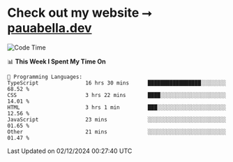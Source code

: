 # Check out my website ⭢ [pauabella.dev](https://pauabella.dev)

<!--START_SECTION:waka-->
![Code Time](http://img.shields.io/badge/Code%20Time-3%2C935%20hrs%2054%20mins-blue)

📊 **This Week I Spent My Time On** 

```text
💬 Programming Languages: 
TypeScript               16 hrs 30 mins      █████████████████░░░░░░░░   68.52 % 
CSS                      3 hrs 22 mins       ████░░░░░░░░░░░░░░░░░░░░░   14.01 % 
HTML                     3 hrs 1 min         ███░░░░░░░░░░░░░░░░░░░░░░   12.56 % 
JavaScript               23 mins             ░░░░░░░░░░░░░░░░░░░░░░░░░   01.65 % 
Other                    21 mins             ░░░░░░░░░░░░░░░░░░░░░░░░░   01.47 % 
```


 Last Updated on 02/12/2024 00:27:40 UTC
<!--END_SECTION:waka-->

